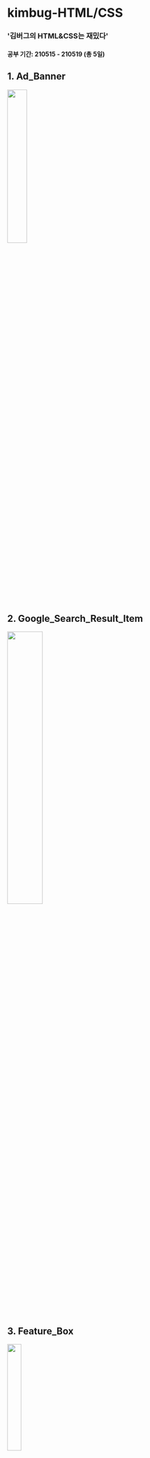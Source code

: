 # kimbug-HTML/CSS

### '김버그의 HTML&CSS는 재밌다'

#### 공부 기간: 210515 - 210519 (총 5일)

## 1. Ad_Banner
<img src="https://i.esdrop.com/d/KwrGH1p1Zl/UTW1JwNsCo.png"  width="30%" height="auto">

## 2. Google_Search_Result_Item
<img src="https://i.esdrop.com/d/KwrGH1p1Zl/XbFEIqprDi.png" width="40%" height="auto">

## 3. Feature_Box
<img src="https://i.esdrop.com/d/KwrGH1p1Zl/u5SmkT6FGK.png" width="25%" height="auto">

## 4. Logo_in_Header
<img src="https://i.esdrop.com/d/KwrGH1p1Zl/ODa0P5K6Uv.png" width="35%" height="auto">

## 5. Breadcrumb_and_Pagination
<img src="https://i.esdrop.com/d/KwrGH1p1Zl/72hrziFhNL.png" width="30%" height="auto">

## 6. Product_Card
<img src="https://i.esdrop.com/d/KwrGH1p1Zl/iWLav8i45W.png" width="25%" height="auto">

## 7. Instagram_User_Profile
<img src="https://i.esdrop.com/d/KwrGH1p1Zl/5ApnoPYCsm.png" width="40%" height="auto">

## 8. Receipt
<img src="https://i.esdrop.com/d/KwrGH1p1Zl/CuJWbJTU6D.png" width="30%" height="auto">

## 9. Github Dropdown Menu
<img src="https://i.esdrop.com/d/KwrGH1p1Zl/6NX5dctxIA.png" width="30%" height="auto">

## 10. Input Group
<img src="https://i.esdrop.com/d/KwrGH1p1Zl/glxoB1oEj7.png" width="30%" height="auto">

## 11. Feed
<img src="https://i.esdrop.com/d/KwrGH1p1Zl/376CnneWWw.png" width="30%" height="auto">

## 12. Gmail Inbox
<img src="https://i.esdrop.com/d/KwrGH1p1Zl/B1nkfrDuPM.png" width="50%" height="auto">

## 13. Music Player
<img src="https://i.esdrop.com/d/KwrGH1p1Zl/pduyLDnOun.png" width="40%" height="auto">

## 14. Video Player
<img src="https://i.esdrop.com/d/KwrGH1p1Zl/SjRTTUJHyX.png" width="40%" height="auto">
